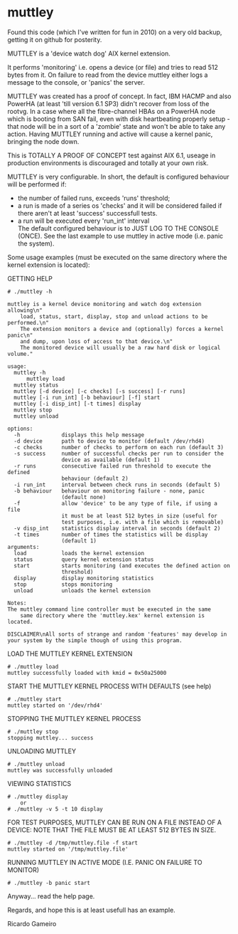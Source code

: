 # muttley

Found this code (which I've written for fun in 2010) on a very old backup, getting it on github for posterity.

MUTTLEY is a 'device watch dog' AIX kernel extension.

It performs 'monitoring' i.e. opens a device (or file) and tries to read 512
bytes from it. On failure to read from the device muttley either logs a
message to the console, or 'panics' the server.

MUTTLEY was created has a proof of concept. In fact, IBM HACMP and also
PowerHA (at least 'till version 6.1 SP3) didn't recover from loss of the rootvg.
In a case where all the fibre-channel HBAs on a PowerHA node which is booting
from SAN fail, even with disk heartbeating properly setup - that node will be 
in a sort of a 'zombie' state and won't be able to take any action. Having 
MUTTLEY running and active will cause a kernel panic, bringing the node down.

This is TOTALLY A PROOF OF CONCEPT test against AIX 6.1, useage in production
environments is discouraged and totally at your own risk.

MUTTLEY is very configurable. In short, the default is configured behaviour
will be performed if:
- the number of failed runs, exceeds 'runs' threshold;
- a run is made of a series os 'checks' and it will be considered failed
if there aren't at least 'success' successfull tests.
- a run will be executed every 'run_int' interval	
The default configured behaviour is to JUST LOG TO THE CONSOLE (ONCE).
See the last example to use muttley in active mode (i.e. panic the system).

Some usage examples (must be executed on the same directory where the kernel 
extension is located):

GETTING HELP

	# ./muttley -h

	muttley is a kernel device monitoring and watch dog extension allowing\n"
    	load, status, start, display, stop and unload actions to be performed.\n"
    	The extension monitors a device and (optionally) forces a kernel panic\n"
    	and dump, upon loss of access to that device.\n"
    	The monitored device will usually be a raw hard disk or logical volume."

	usage:
	  muttley -h
    	  muttley load
	  muttley status
	  muttley [-d device] [-c checks] [-s success] [-r runs]
	  muttley [-i run_int] [-b behaviour] [-f] start
	  muttley [-i disp_int] [-t times] display
	  muttley stop
	  muttley unload
	  
	options:
	  -h             displays this help message
	  -d device      path to device to monitor (default /dev/rhd4)
	  -c checks      number of checks to perform on each run (default 3)
	  -s success     number of successful checks per run to consider the
	                 device as available (default 1)
	  -r runs        consecutive failed run threshold to execute the defined
	                 behaviour (default 2)
	  -i run_int     interval between check runs in seconds (default 5)
	  -b behaviour   behaviour on monitoring failure - none, panic
	                 (default none)
	  -f             allow 'device' to be any type of file, if using a file
	                 it must be at least 512 bytes in size (useful for
	                 test purposes, i.e. with a file which is removable)
	  -v disp_int    statistics display interval in seconds (default 2)
	  -t times       number of times the statistics will be display
	                 (default 1)
	arguments:
	  load           loads the kernel extension
	  status         query kernel extension status
	  start          starts monitoring (and executes the defined action on
	                 threshold)
	  display        display monitoring statistics
	  stop           stops monitoring
	  unload         unloads the kernel extension
	
	Notes:
	The muttley command line controller must be executed in the same
        same directory where the 'muttley.kex' kernel extension is located.

	DISCLAIMER\nAll sorts of strange and random 'features' may develop in
	your system by the simple though of using this program.

LOAD THE MUTTLEY KERNEL EXTENSION

	# ./muttley load  
	muttley successfully loaded with kmid = 0x50a25000

START THE MUTTLEY KERNEL PROCESS WITH DEFAULTS (see help) 

	# ./muttley start 
	muttley started on '/dev/rhd4'

STOPPING THE MUTTLEY KERNEL PROCESS 

	# ./muttley stop
	stopping muttley... success

UNLOADING MUTTLEY

	# ./muttley unload
	muttley was successfully unloaded

VIEWING STATISTICS

	# ./muttley display
		or
	# ./muttley -v 5 -t 10 display
	
FOR TEST PURPOSES, MUTTLEY CAN BE RUN ON A FILE INSTEAD OF A DEVICE:
NOTE THAT THE FILE MUST BE AT LEAST 512 BYTES IN SIZE.
	
	# ./muttley -d /tmp/muttley.file -f start
	muttley started on '/tmp/muttley.file'

RUNNING MUTTLEY IN ACTIVE MODE (I.E. PANIC ON FAILURE TO MONITOR)

	# ./muttley -b panic start

Anyway... read the help page.

Regards, and hope this is at least usefull has an example.

Ricardo Gameiro
